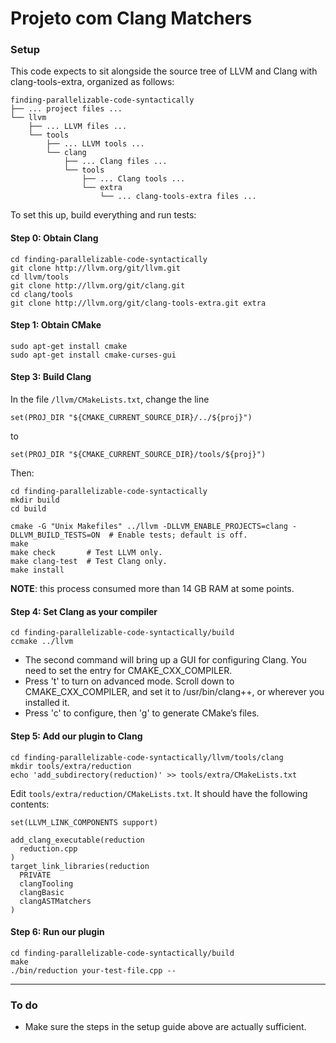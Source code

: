 # Projeto com Clang Matchers

### Setup

This code expects to sit alongside the source tree of LLVM and Clang with clang-tools-extra, organized as follows:

```
finding-parallelizable-code-syntactically
├── ... project files ...
└── llvm
    ├── ... LLVM files ...
    └── tools
        ├── ... LLVM tools ...
        └── clang
            ├── ... Clang files ...
            └── tools
                ├── ... Clang tools ...
                └── extra
                    └── ... clang-tools-extra files ...
```

To set this up, build everything and run tests:

#### Step 0: Obtain Clang
```
cd finding-parallelizable-code-syntactically
git clone http://llvm.org/git/llvm.git  
cd llvm/tools  
git clone http://llvm.org/git/clang.git  
cd clang/tools  
git clone http://llvm.org/git/clang-tools-extra.git extra  
```

#### Step 1: Obtain CMake
```
sudo apt-get install cmake
sudo apt-get install cmake-curses-gui
```

#### Step 3: Build Clang
In the file `/llvm/CMakeLists.txt`, change the line
```
set(PROJ_DIR "${CMAKE_CURRENT_SOURCE_DIR}/../${proj}")
```
to
```
set(PROJ_DIR "${CMAKE_CURRENT_SOURCE_DIR}/tools/${proj}")  
```
Then:
```
cd finding-parallelizable-code-syntactically
mkdir build
cd build
```

```
cmake -G "Unix Makefiles" ../llvm -DLLVM_ENABLE_PROJECTS=clang -DLLVM_BUILD_TESTS=ON  # Enable tests; default is off.
make
make check       # Test LLVM only.
make clang-test  # Test Clang only.
make install
```
**NOTE**: this process consumed more than 14 GB RAM at some points.

#### Step 4: Set Clang as your compiler

```
cd finding-parallelizable-code-syntactically/build
ccmake ../llvm
```

- The second command will bring up a GUI for configuring Clang. You need to set the entry for CMAKE_CXX_COMPILER.  
- Press 't' to turn on advanced mode. Scroll down to CMAKE_CXX_COMPILER, and set it to /usr/bin/clang++, or wherever you installed it.  
- Press 'c' to configure, then 'g' to generate CMake’s files.  

#### Step 5: Add our plugin to Clang

```
cd finding-parallelizable-code-syntactically/llvm/tools/clang
mkdir tools/extra/reduction
echo 'add_subdirectory(reduction)' >> tools/extra/CMakeLists.txt
```
Edit `tools/extra/reduction/CMakeLists.txt`. It should have the following contents:

```
set(LLVM_LINK_COMPONENTS support)

add_clang_executable(reduction
  reduction.cpp
)
target_link_libraries(reduction
  PRIVATE
  clangTooling
  clangBasic
  clangASTMatchers
)
```

#### Step 6: Run our plugin

```
cd finding-parallelizable-code-syntactically/build
make
./bin/reduction your-test-file.cpp --
```
-------------
### To do
- Make sure the steps in the setup guide above are actually sufficient.
